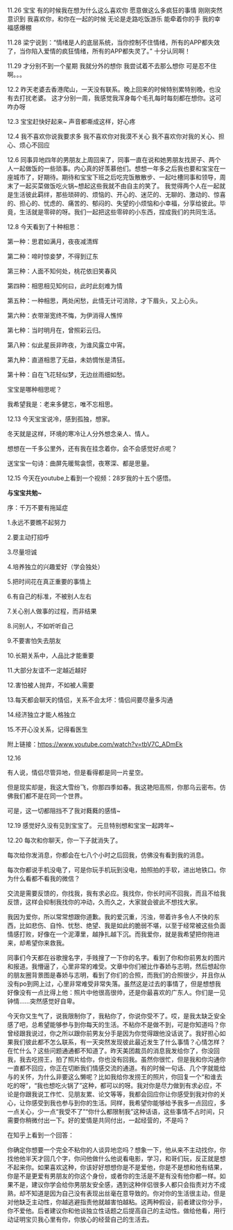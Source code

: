 11.26
宝宝
有的时候我在想为什么这么喜欢你
愿意做这么多疯狂的事情
刚刚突然意识到
我喜欢你，和你在一起的时候
无论是走路吃饭游乐
能牵着你的手
我的幸福感爆棚

11.28
梁宁说到：“情绪是人的底层系统，当你控制不住情绪，所有的APP都失效了，当你陷入爱情的疯狂情绪，所有的APP都失灵了。”
十分认同啊！

11.29
才分别不到一个星期
我就分外的想你
我尝试着不去那么想你
可是忍不住啊。。。

12.2
昨天老婆去香港爬山，一天没有联系。晚上回来的时候特别累特别晚，也没有去打扰老婆。
这才分别一周，我感觉我浑身每个毛孔每时每刻都在想你。这可咋办呀

12.3
宝宝赶快好起来~
声音都嘶成这样，好心疼

12.4
我不喜欢你说我要求多
我不喜欢你对我漠不关心
我不喜欢你对我的关心、担心、烦心不回应

12.6
同事异地四年的男朋友上周回来了，同事一直在说和她男朋友找房子、两个人一起做饭的一些琐事。内心真的好羡慕他们。想想一年多之后我也要和宝宝在一座城市了，好期待。期待和宝宝下班之后吃完饭散散步、一起吐槽同事和领导，周末了一起买菜做饭吃火锅~想起这些我就不由自主的笑了。
我觉得两个人在一起就是生活彼此羁绊，那些琐碎的、烦恼的、开心的、迷茫的、无聊的、激动的、惊喜的、担心的、忧虑的、痛苦的、郁闷的、失望的小烦恼和小幸福，分享给彼此。毕竟，生活就是零碎的呀。我们一起把这些零碎的小东西，捏成我们的共同生活。

12.8
今天看到了十种相思：

第一种：思君如满月，夜夜减清辉

第二种：啼时惊妾梦，不得到辽东

第三种：人面不知何处，桃花依旧笑春风

第四种：相思相见知何曰，此时此刻难为情

第五种：一种相思，两处闲愁，此情无计可消除，才下眉头，又上心头。

第六种：衣带渐宽终不悔，为伊消得人憔悴

第七种：当时明月在，曾照彩云归。

第八种：似此星辰非昨夜，为谁风露立中宵。

第九种：直道相思了无益，未妨惆怅是清狂。

第十种：自在飞花轻似梦，无边丝雨细如愁。

宝宝是哪种相思呢？

我希望我是：老来多健忘，唯不忘相思。

12.13
今天宝宝说冷，感到孤独，想家。

冬天就是这样，环境的寒冷让人分外想念亲人、情人。

想想在一千多公里外，还有我在挂念着你，会不会感觉好点呢？

送宝宝一句诗：曲屏先暖鸳衾惯，夜寒深、都是思量。

12.15
今天在youtube上看到一个视频：28岁我的十五个感悟。

**与宝宝共勉~**

序：千万不要有拖延症

1.永远不要瞧不起努力 

2.要主动打招呼 

3.尽量坦诚 

4.培养独立的兴趣爱好（学会独处） 

5.把时间花在真正重要的事情上

6.有自己的标准，不被别人左右 

7.关心别人做事的过程，而非结果 

8.问别人，不如听听自己 

9.不要害怕失去朋友 

10.长期关系中，人品比才能重要

11.大部分友谊不一定越近越好 

12.害怕被人抛弃，不如被人需要 

13.每天都会聊天的情侣，关系不会太坏：情侣间要尽量多沟通

14.经济独立才能人格独立 

15.不开心没关系，记得看医生

附上链接：https://www.youtube.com/watch?v=tbV7C_ADmEk

12.16

有人说，情侣尽管异地，但是看得都是同一片星空。

但是现实却是，我这大雪纷飞，你那四季如春。我这艳阳高照，你那乌云密布。仿佛我们都不是在同一个世界。

可是，这一切都阻挡不了我对蕤蕤的感情~

12.19
感觉好久没有见到宝宝了。
元旦特别想和宝宝一起跨年~

12.20
每次和你聊天，你一下子就消失了。

每次给你发消息，你都会在七八个小时之后回我，仿佛没有看到我的消息。

每次你都说手机没电了，可是你玩手机玩到没电，拍照拍的手软，进出地铁口。你为什么看都不看我的微信？

交流是需要反馈的，你找我，我有求必应。我找你，你长时间不回我，而且不给我反馈，这样会抑制我找你的冲动，久而久之，大家就会彼此不想找大家。

我因为爱你，所以常常想跟你道歉。我的爱沉重，污浊，带着许多令人不快的东西，比如悲伤、自怜、忧愁、绝望、我是如此的脆弱不堪，以至于经常被这些负面情感打败，好像在一个泥潭里，越挣扎越下沉。而我爱你，就是我希望把你拖进来，却希望你来救我。

同事们今天都在谷歌搜名字，手贱搜了一下你的名字。看到了你和你前男友的图片和报道。我懵逼了，心里非常的难受。文章中你们被比作春娇与志明，然后想起你的朋友圈背景图是春娇与志明，看到了你们的合照，而我们的合照很少，并且你从没有po到网上过，心里非常难受非常失落。虽然这是过去的事情了，但是想想我好像没有一点比得上他：照片中他很高很帅，还是你最喜欢的广东人。你们是一见钟情……突然感觉好自卑。

今天你又生气了，说我限制你了，我粘你了，你说你受不了。哎，是我太缺乏安全感了吧，总希望能够参与到你每天的生活。不粘你不是做不到，可是你知道吗？你曾经跟我说过，你之所以跟你前男友分手是因为你觉得跟他没话说了。我好担心如果我们彼此都不怎么联系，有一天突然发现彼此最近发生了什么事情？心情怎样？在忙什么？这些问题通通都不知道了。昨天美团裁员的消息我发给你了，你没回我，我去吃捞王，拍了照片给你，你也没有回我。虽然你很忙，但是我和你沟通你一直都不回应，你正在切断我们情感交流的通道。有的时候一句话、几个字就能给与的关怀，为什么非要这么懒呢？比如我给你发捞王的照片，你回复一个“和谁去吃的呀”，“我也想吃火锅了”这种，都可以的呀。我对你是尽力做到有求必应，不论是你跟我说工作忙、见朋友累、论文等等，我都会回应你让你感受到我对你的关心，让你感受到我也参与到你的生活。同样，我希望你能够给予我多一点回应，多一点关心，少一点“我受不了”“你什么都限制我”这种话语，这些事情不占时间，只需要你稍微付出一下。好的爱情是共同付出，一起经营的，不是吗？


在知乎上看到一个回答：

你确定你想要一个完全不粘你的人谈异地恋吗？想象一下，他从来不主动找你，你找他他半天才回几个字，你问他做什么他说看电影，学习，和哥们玩，反正就是想不起来你。如果喜欢这种，你该好好想想你是不是爱他，你是不是想和他有结果，你是不是更爱有男朋友的你这个身份，或者你的生活是不是有没有他你都一样。如果不是，建议你学会给你男朋友安全感，遇到这种伴侣很多人都只会指责对方不成熟，却不知道是因为自己没有表现出丝毫在意导致的。你对你的生活很主动，但是对他缺乏主动性，你越逃避指责他就越害怕越粘。这两种假设，前者建议你分手，你不爱他。后者建议你和他谈独立性话题之后提高自己的主动性。做给他看，用行动证明宝贝我心里有你，你放心的经营自己的生活去。

<!--stackedit_data:
eyJoaXN0b3J5IjpbLTIwNTA4ODYwODUsLTIwODU5MDMyMDQsLT
k5MDIyODUwLC01MjY0NTQ5NzEsLTEyNDc4Mzg2NTYsMTk1MzU5
NzU4NywxMTUwMDI0MTgxXX0=
-->